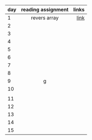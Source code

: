 | day    |      reading assignment     |  links  |
|----------|:-------------:| ------------:|
|  1 |  revers array  | [link](https://github.com/joudi12/data-structures-and-algorithms-python/pull/1) |
| 2  |  |    |
| 3  |  |        |
| 4  |        |   |
|5   | |  |
| 6  |   | |
| 7  |   |       |
| 8  | |      |
| 9  |  g   |            |
|10  |  |   |
 |    |
| 11 |   |    |
| 12 |   |    |
| 13 |  ||
| 14 |          | |
|15  |  | | 

